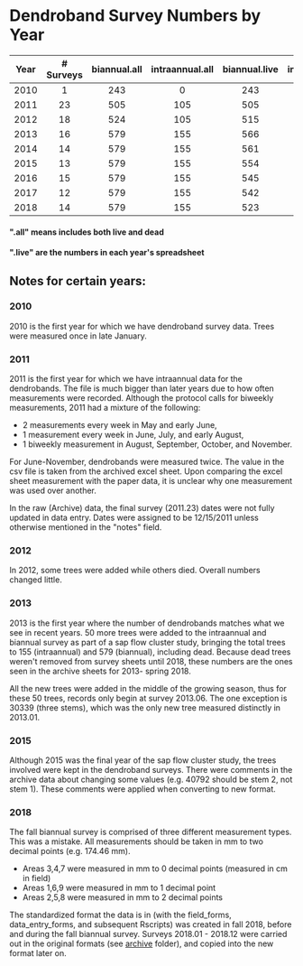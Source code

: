 # Dendroband Survey Numbers by Year

|Year|\# Surveys| biannual.all |intraannual.all |biannual.live|intraannual.live|
|----|:--------:|:------------:|:--------------:|:-----------:|:--------------:|
|2010|    1     |     243      |      0         |     243     |       0        |
|2011|    23    |     505      |      105       |     505     |       105      |
|2012|    18    |     524      |      105       |     515     |       105      |
|2013|    16    |     579      |      155       |     566     |       150      |
|2014|    14    |     579      |      155       |     561     |       149      |
|2015|    13    |     579      |      155       |     554     |       149      |
|2016|    15    |     579      |      155       |     545     |       149      |
|2017|    12    |     579      |      155       |     542     |       148      |
|2018|    14    |     579      |      155       |     523     |       146      |

#### ".all" means includes both live and dead
#### ".live" are the numbers in each year's spreadsheet

## Notes for certain years:

### 2010
2010 is the first year for which we have dendroband survey data. Trees were measured once in late January.

### 2011
2011 is the first year for which we have intraannual data for the dendrobands. The file is much bigger than later years due to how often measurements were recorded. Although the protocol calls for biweekly measurements, 2011 had a mixture of the following: 
- 2 measurements every week in May and early June, 
- 1 measurement every week in June, July, and early August, 
- 1 biweekly measurement in August, September, October, and November. 

For June-November, dendrobands were measured twice. The value in the csv file is taken from the archived excel sheet. Upon comparing the excel sheet measurement with the paper data, it is unclear why one measurement was used over another. 

In the raw (Archive) data, the final survey (2011.23) dates were not fully updated in data entry. Dates were assigned to be 12/15/2011 unless otherwise mentioned in the "notes" field.

### 2012
In 2012, some trees were added while others died. Overall numbers changed little.

### 2013
2013 is the first year where the number of dendrobands matches what we see in recent years. 50 more trees were added to the intraannual and biannual survey as part of a sap flow cluster study, bringing the total trees to 155 (intraannual) and 579 (biannual), including dead. Because dead trees weren't removed from survey sheets until 2018, these numbers are the ones seen in the archive sheets for 2013- spring 2018. 

All the new trees were added in the middle of the growing season, thus for these 50 trees, records only begin at survey 2013.06. The one exception is 30339 (three stems), which was the only new tree measured distinctly in 2013.01.

### 2015
Although 2015 was the final year of the sap flow cluster study, the trees involved were kept in the dendroband surveys. There were comments in the archive data about changing some values (e.g. 40792 should be stem 2, not stem 1). These comments were applied when converting to new format.

### 2018
The fall biannual survey is comprised of three different measurement types. This was a mistake. All measurements should be taken in mm to two decimal points (e.g. 174.46 mm).
- Areas 3,4,7 were measured in mm to 0 decimal points (measured in cm in field)
- Areas 1,6,9 were measured in mm to 1 decimal point
- Areas 2,5,8 were measured in mm to 2 decimal points

The standardized format the data is in (with the field_forms, data_entry_forms, and subsequent Rscripts) was created in fall 2018, before and during the fall biannual survey. Surveys 2018.01 - 2018.12 were carried out in the original formats (see [archive](https://github.com/SCBI-ForestGEO/Dendrobands/tree/master/data/archive) folder), and copied into the new format later on.
